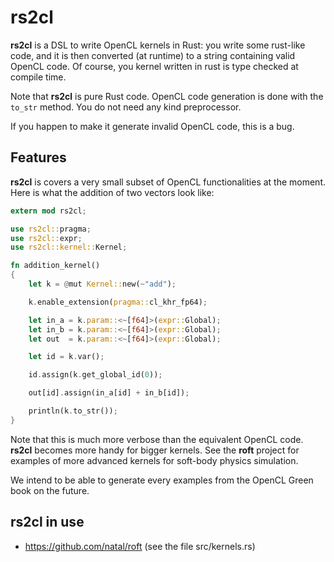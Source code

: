 # rs2cl

**rs2cl** is a DSL to write OpenCL kernels in Rust: you write some rust-like code, and it is then
converted (at runtime) to a string containing valid OpenCL code. Of course, you kernel written in
rust is type checked at compile time.

Note that **rs2cl** is pure Rust code. OpenCL code generation is done with the `to_str` method.
You do not need any kind preprocessor.

If you happen to make it generate invalid OpenCL code, this is a bug.

## Features
**rs2cl** is covers a very small subset of OpenCL functionalities at the moment.
Here is what the addition of two vectors look like:

```rust
extern mod rs2cl;

use rs2cl::pragma;
use rs2cl::expr;
use rs2cl::kernel::Kernel;

fn addition_kernel()
{
    let k = @mut Kernel::new(~"add");

    k.enable_extension(pragma::cl_khr_fp64);

    let in_a = k.param::<~[f64]>(expr::Global);
    let in_b = k.param::<~[f64]>(expr::Global);
    let out  = k.param::<~[f64]>(expr::Global);

    let id = k.var();

    id.assign(k.get_global_id(0));

    out[id].assign(in_a[id] + in_b[id]);

    println(k.to_str());
}
```

Note that this is much more verbose than the equivalent OpenCL code. **rs2cl** becomes more
handy for bigger kernels. See the **roft** project for examples of more advanced kernels for
soft-body physics simulation.

We intend to be able to generate every examples from the OpenCL Green book on the future.


## rs2cl in use
  * https://github.com/natal/roft (see the file src/kernels.rs)
